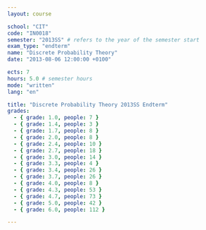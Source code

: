 ```yaml
---
layout: course

school: "CIT"
code: "IN0018"
semester: "2013SS" # refers to the year of the semester start
exam_type: "endterm"
name: "Discrete Probability Theory"
date: "2013-08-06 12:00:00 +0100"

ects: 7
hours: 5.0 # semester hours
mode: "written"
lang: "en"

title: "Discrete Probability Theory 2013SS Endterm"
grades:
  - { grade: 1.0, people: 7 }
  - { grade: 1.4, people: 3 }
  - { grade: 1.7, people: 8 }
  - { grade: 2.0, people: 8 }
  - { grade: 2.4, people: 10 }
  - { grade: 2.7, people: 18 }
  - { grade: 3.0, people: 14 }
  - { grade: 3.3, people: 4 }
  - { grade: 3.4, people: 26 }
  - { grade: 3.7, people: 26 }
  - { grade: 4.0, people: 8 }
  - { grade: 4.3, people: 53 }
  - { grade: 4.7, people: 73 }
  - { grade: 5.0, people: 42 }
  - { grade: 6.0, people: 112 }

---
```



